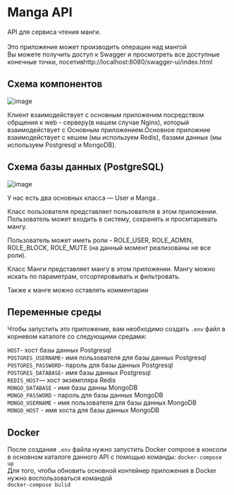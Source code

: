 # Manga API 
API для сервиса чтения манги.
<br>
<br>
Это приложение может производить операции над мангой
<br>
Вы можете получить доступ к Swagger и просмотреть все доступные конечные точки, посетивhttp://localhost:8080/swagger-ui/index.html

## Схема компонентов
![image](https://github.com/SaScp/native_manga_manager/assets/96395954/2180d464-eb1b-4e2d-b068-01d472e9a343)

Клиент взаимодействует с основным приложеним посредством обрщения к web - серверу(в нашем случае Nginx), который взаимодействует с Основным приложением.Основное приложние взаимодействует с кешем (мы используем Redis), базами данных (мы используем Postgresql и MongoDB).
## Схема базы данных (PostgreSQL)
![image](https://github.com/SaScp/native_manga_manager/assets/96395954/c6101647-c2cf-4639-9a46-810f7063b221)

У нас есть два основных класса — User и Manga .

Класс пользователя представляет пользователя в этом приложении. Пользователь может входить в систему, сохранять и просмтаривать мангу.

Пользователь может иметь роли - ROLE_USER, ROLE_ADMIN, ROLE_BLOCK, ROLE_MUTE (на данный момент реализованы не все роли).

Класс Манги представляет мангу в этом приложении. Мангу можно искать по параметрам, отсортировывать и фильтровать.

Также к манге можно оставлять комментарии
## Переменные среды

Чтобы запустить это приложение, вам необходимо создать <code>.env</code> файл в корневом каталоге со следующими средами:

<code>HOST</code>- хост базы данных Postgresql
<br>
<code>POSTGRES_USERNAME</code>- имя пользователя для базы данных Postgresql
<br>
<code>POSTGRES_PASSWORD</code>- пароль для базы данных Postgresql
<br>
<code>POSTGRES_DATABASE</code>- имя базы данных Postgresql
<br>
<code>REDIS_HOST</code>— хост экземпляра Redis
<br>
<code>MONGO_DATABASE</code> - имя базы данны MongoDB
<br>
<code>MONGO_PASSWORD</code> - пароль для базы данных MongoDB
<br>
<code>MONGO_USERNAME</code> - имя пользователя для базы данных MongoDB 
<br>
<code>MONGO_HOST</code> - имя хоста для базы данных MongoDB

## Docker
После создания <code>.env</code> файла нужно запустить Docker compose в консоли в основном каталоге данного API с помощью команды: <code>docker-compose up</code>
<br>
Для того, чтобы обновить основной контейнер приложения в Docker нужно воспользоваться командой
<br>
<code>docker-compose bulid</code>

